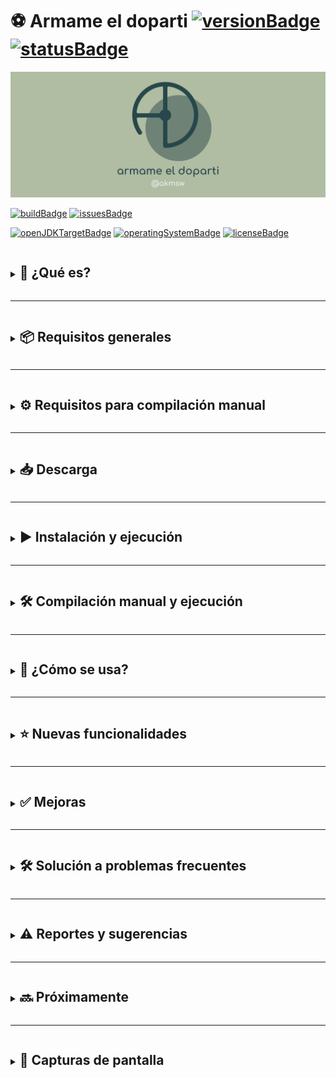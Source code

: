 # ⚽ Armame el doparti [![versionBadge](https://img.shields.io/badge/version-3.0-blue)]() [![statusBadge](https://img.shields.io/badge/status-beta-yellow)]()

![portada](./src/main/res/img/readme/cover.png)

[![buildBadge](https://github.com/akmsw/armame-el-doparti/actions/workflows/maven.yml/badge.svg?branch=develop-v3.0)](https://github.com/akmsw/armame-el-doparti/actions/workflows/maven.yml)
[![issuesBadge](https://img.shields.io/github/issues/akmsw/armame-el-doparti.svg?logo=github)](https://github.com/akmsw/armame-el-doparti/issues)

[![openJDKTargetBadge](https://img.shields.io/badge/jdk-23%2B-red?logo=openjdk)](https://openjdk.org/projects/jdk/23/)
[![operatingSystemBadge](https://img.shields.io/badge/os-cross--platform-blueviolet?logo=windows-terminal)](https://en.wikipedia.org/wiki/Cross-platform_software)
[![licenseBadge](https://img.shields.io/badge/gpl-3.0-blue?logo=gnu)](https://www.gnu.org/licenses/gpl-3.0.en.html)

<details>
  <summary>
    <h2 style="display:inline-block; border-bottom:none">🔎 ¿Qué es?</h2>
  </summary>

  Desarrollado completamente en Java y refactorizado en su totalidad, la nueva versión de este programa ofrece una rápida e intuitiva manera de generar equipos para partidos de fútbol 7, ya sea con distribución aleatoria de jugadores o basada en puntuaciones.\
  Se ofrece la posibilidad de "anclar" dos o más jugadores entre sí, garantizando de esta forma que queden en el mismo equipo sin importar el método de distribución elegido.
</details>

---

<details>
  <summary>
    <h2 style="display:inline-block; border-bottom:none">📦 Requisitos generales</h2>
  </summary>

  ### ☕ Java
  - #### Versión mínima
      🟡 [Java 23](https://jdk.java.net/23/)
  - #### Versión recomendada
      🟢 [Java 23](https://jdk.java.net/23/) *(o más reciente)*
</details>

---

<details>
  <summary>
    <h2 style="display:inline-block; border-bottom:none">⚙️ Requisitos para compilación manual</h2>
  </summary>

  ### 🪶 Apache Maven
  - #### Versión recomendada
      🟢 [Apache Maven 3.9.9](https://maven.apache.org/download.cgi) *(o más reciente)*
</details>

---

<details>
  <summary>
    <h2 style="display:inline-block; border-bottom:none">📥 Descarga</h2>
  </summary>

  Podés consultar el historial de versiones estables y betas en la sección [releases](https://github.com/akmsw/armame-el-doparti/releases) de este proyecto.
</details>

---

<details>
  <summary>
    <h2 style="display:inline-block; border-bottom:none">▶️ Instalación y ejecución</h2>
  </summary>

  Más allá de los requisitos listados, no hace falta ninguna instalación para correr este programa.\
  Una vez descargado el archivo `.jar`, e independientemente del sistema operativo que uses, podés dirigirte a la carpeta donde está situado y abrirlo con un simple *doble click*. En caso de que el programa no se abra, revisá la sección de [solución a problemas frecuentes](https://github.com/akmsw/armame-el-doparti#%EF%B8%8F-soluci%C3%B3n-a-problemas-frecuentes).\
  Si estás en Windows podés descargar el archivo `.exe` y abrirlo directamente con *doble click* también, ignorando el archivo `.jar`.\
  Una alternativa es abrir una terminal dentro de la carpeta contenedora del archivo y ejecutar el comando:
  ```bash
  java -jar armameeldoparti-3.0.jar
  ```
</details>

---

<details>
  <summary>
    <h2 style="display:inline-block; border-bottom:none">🛠️ Compilación manual y ejecución</h2>
  </summary>

  Para compilar manualmente el programa, asumiendo que instalaste correctamente tanto los [requisitos generales](https://github.com/akmsw/armame-el-doparti#-requisitos-generales) como los [requisitos para compilación manual](https://github.com/akmsw/armame-el-doparti#%EF%B8%8F-requisitos-para-compilaci%C3%B3n-manual), tenés que [descargar el proyecto en formato ZIP](https://github.com/akmsw/armame-el-doparti/archive/refs/heads/develop-v3.0.zip), extraer el archivo y, dentro de la carpeta extraída, ejecutar Apache Maven haciendo uso del archivo `pom.xml` mediante la terminal, con el siguiente comando:
  ```bash
  mvn package --file pom.xml
  ```
  o, simplemente:
  ```bash
  mvn package
  ```
  Esto va a crear una carpeta llamada `target` a la cual tenés que entrar. Ahí va a estar el archivo ejecutable en formato `.jar`. Para correr el programa se le puede hacer doble click o ejecutar, mediante la terminal, el comando indicado anteriormente:
  ```bash
  java -jar armameeldoparti-3.0.jar
  ```
</details>

---

<details>
  <summary>
    <h2 style="display:inline-block; border-bottom:none">📝 ¿Cómo se usa?</h2>
  </summary>

  Primero vas a tener que ingresar los nombres de los jugadores a sortear en cada posición.\
  La distribución estándar de jugadores por equipo es:
  - **Defensores centrales**: 1
  - **Defensores laterales**: 2
  - **Mediocampistas**: 2
  - **Delanteros**: 1
  - **Arqueros**: 1

  Una vez ingresados los nombres de todos los jugadores a repartir en cada posición para ambos equipos, vas a poder seleccionar si distribuirlos de manera aleatoria o en base a una puntuación.\
  Si elegís la segunda opción, vas a tener que ingresar una puntuación de 1 ***(mal jugador)*** a 5 ***(excelente jugador)*** para cada uno.\
  Finalmente, los equipos se van a armar de la manera más equitativa posible.\
  Si los jugadores se reparten en base a sus puntuaciones, la distribución óptima va a ser única. Si se los reparte de manera aleatoria, vas a poder redistribuirlos tantas veces como quieras.
</details>

---

<details>
  <summary>
    <h2 style="display:inline-block; border-bottom:none">⭐ Nuevas funcionalidades</h2>
  </summary>

  ### 🔗 Anclaje de jugadores
  El objetivo de esta funcionalidad es la de indicarle al programa que al menos dos jugadores seleccionados por el usuario tienen que estar en el mismo equipo sin importar la distribución que se elija para el resto. El número máximo posible de jugadores a anclar a un mismo equipo es de 6, garantizando así que siempre queden al menos dos jugadores sin anclar para poder realizar alguna distribución.\
  Para esto, hay una casilla rotulada con el texto "*Anclar jugadores*" en la ventana de ingreso de nombres. Si tildás esta casilla, luego de seleccionar el método de distribución de jugadores, vas a ver una ventana con una lista con todos los nombres ingresados, cada uno con una casilla similar asignada. Los jugadores cuya casilla esté tildada van a ser anclados al mismo equipo.\
  No se pueden anclar a un mismo equipo todos los jugadores de un mismo tipo (por ejemplo, si se anclan todos los mediocampistas para un mismo equipo, el otro equipo no va a tener mediocampistas y esto no es posible). Lo mismo sucede con anclar a un mismo equipo más de la mitad de jugadores registrados para una posición particular.
</details>

---

<details>
  <summary>
    <h2 style="display:inline-block; border-bottom:none">✅ Mejoras</h2>
  </summary>

  - GUI mucho más cómoda, intuitiva y agradable que en versiones anteriores, con arreglo de importantes bugs.
  - Se implementaron algoritmos más eficientes para las distribuciones.
  - Se implementó un patrón de diseño MVC para mejor organización del proyecto.
  - Se prescindió de clases y métodos que no eran vitales, mejorando significativamente la abstracción, la modularización del código, su mantenibilidad y la velocidad de ejecución del programa.
  - Se implementaron expresiones regulares para alivianar tareas.
  - Se implementó un enfoque de programación funcional para agilizar la manipulación de datos.
  - Importantes cambios generales de refactorización.
</details>

---

<details>
  <summary>
    <h2 style="display:inline-block; border-bottom:none">🛠️ Solución a problemas frecuentes</h2>
  </summary>
  Si instalaste correctamente [una versión válida del JDK de Java](https://github.com/akmsw/armame-el-doparti#-java) y el archivo `.jar` no se ejecuta automáticamente al hacerle doble click, acá te dejo algunas posibles soluciones:

  <details style="margin-left:2em">
    <summary>
      <h3 style="display:inline-block; border-bottom:none">🪟 En Windows</h3>
    </summary>

  - Corregir programa asociado a ejecución de archivos `.jar`
    - Entrá a [esta página](https://johann.loefflmann.net/en/software/jarfix/index.html)
    - Descargá el archivo ejecutable llamado **jarfix.exe**
    - Hacele doble click al `.exe` descargado y dejá que solucione el problema automáticamente
  </details>

  <details style="margin-left:2em">
    <summary>
      <h3 style="display:inline-block; border-bottom:none">🐧 En Linux</h3>
    </summary>

  - Configurar comando personalizado para la ejecución de archivos `.jar`
    - Hacé click derecho sobre el archivo descargado
    - Hacé click en *Propiedades*
    - Hacé click en *Abrir con...*
    - En el campo de ingreso de comando personalizado, poné: `java -jar`
    - Hacé click en *Establecer como comando predeterminado* para que quede asociado a la ejecución de archivos `.jar`
  </details>

  Luego de seguir estos pasos, probá abrir el archivo `.jar` con doble click nuevamente.
</details>

---

<details>
  <summary>
    <h2 style="display:inline-block; border-bottom:none">⚠️ Reportes y sugerencias</h2>
  </summary>

  Si el programa presenta algún error que debería ser reportado para arreglarlo, si se te ocurrió alguna nueva funcionalidad para agregar al programa, o si opinás que algo podría ser modificado, la sección de [issues](https://github.com/akmsw/armame-el-doparti/issues) está abierta para que hagas estos reportes y/o sugerencias. Es necesario tener una cuenta en GitHub para abrir un nuevo reporte en el repositorio. Para poder trabajar en eso lo más rápidamente posible, te proveo unas plantillas para cada caso donde te pido toda la información que necesito.
</details>

---

<details>
  <summary>
    <h2 style="display:inline-block; border-bottom:none">🔜 Próximamente</h2>
  </summary>

  Si querés estar al tanto de qué cambios están planeados para las próximas versiones, [acá](https://github.com/akmsw/armame-el-doparti/projects?query=is%3Aopen?type=new&query=is:open%20sort:title-asc) vas a poder ver los detalles y metas planificadas.
</details>

---

<details>
  <summary>
    <h2 style="display:inline-block; border-bottom:none">📸 Capturas de pantalla</h2>
  </summary>

  ![ventana_principal](./src/main/res/img/readme/ss1.png)\
  *Menú principal*

  ![ventana_ayuda](./src/main/res/img/readme/ss2.png)\
  *Ventana de ayuda*

  ![ventana_ingreso_nombres](./src/main/res/img/readme/ss3.png)\
  *Ventana de ingreso de jugadores*

  ![ventana_anclajes](./src/main/res/img/readme/ss4.png)\
  *Ventana de selección de anclajes*

  ![ventana_puntuaciones](./src/main/res/img/readme/ss5.png)\
  *Ventana de ingreso de puntuaciones*

  ![ventana_resultados_1](./src/main/res/img/readme/ss6.png)\
  *Ejemplo de resultado de distribución aleatoria sin anclajes*

  ![ventana_resultados_2](./src/main/res/img/readme/ss7.png)\
  *Ejemplo de resultado de distribución aleatoria con tres anclajes distintos*

  ![ventana_resultados_3](./src/main/res/img/readme/ss8.png)\
  *Ejemplo de resultado de distribución por puntuaciones sin anclajes*

  ![ventana_resultados_4](./src/main/res/img/readme/ss9.png)\
  *Ejemplo de resultado de distribución por puntuaciones con cuatro anclajes distintos*
</details>